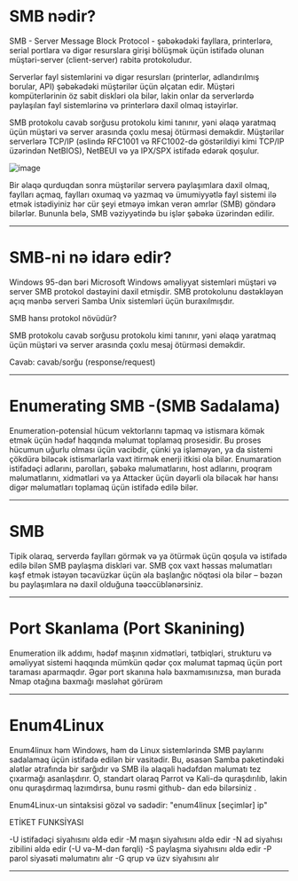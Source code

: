 # SMB nədir?

SMB - Server Message Block Protocol - şəbəkədəki fayllara, printerlərə, serial portlara və digər resurslara girişi bölüşmək üçün istifadə olunan müştəri-server (client-server)  rabitə protokoludur.

Serverlər fayl sistemlərini və digər resursları (printerlər, adlandırılmış borular, API) şəbəkədəki müştərilər üçün əlçatan edir. 
Müştəri kompüterlərinin öz sabit diskləri ola bilər, lakin onlar da serverlərdə paylaşılan fayl sistemlərinə və printerlərə daxil olmaq istəyirlər.

SMB protokolu cavab sorğusu protokolu kimi tanınır, yəni əlaqə yaratmaq üçün müştəri və server arasında çoxlu mesaj ötürməsi deməkdir. 
Müştərilər serverlərə TCP/IP (əslində RFC1001 və RFC1002-də göstərildiyi kimi TCP/IP üzərindən NetBIOS), NetBEUI və ya IPX/SPX istifadə edərək qoşulur.


![image](https://github.com/Royal41/Milliqeyd/assets/157361440/e677a13f-f1cc-46af-9721-eabca233653f)


Bir əlaqə qurduqdan sonra müştərilər serverə paylaşımlara daxil olmaq, faylları açmaq, 
faylları oxumaq və yazmaq və ümumiyyətlə fayl sistemi ilə etmək istədiyiniz hər cür şeyi etməyə imkan verən əmrlər (SMB) göndərə bilərlər. 
Bununla belə, SMB vəziyyətində bu işlər şəbəkə üzərindən edilir.

-------

# SMB-ni nə idarə edir?

Windows 95-dən bəri Microsoft Windows əməliyyat sistemləri müştəri və server SMB protokol dəstəyini daxil etmişdir. 
SMB protokolunu dəstəkləyən açıq mənbə serveri Samba Unix sistemləri üçün buraxılmışdır.

SMB hansı protokol növüdür?

SMB protokolu cavab sorğusu protokolu kimi tanınır, yəni əlaqə yaratmaq üçün müştəri və server arasında çoxlu mesaj ötürməsi deməkdir.

Cavab: cavab/sorğu (response/request)

-----------
# Enumerating SMB -(SMB Sadalama)

Enumeration-potensial hücum vektorlarını tapmaq və istismara kömək etmək üçün hədəf haqqında məlumat toplamaq prosesidir.
Bu proses hücumun uğurlu olması üçün vacibdir, çünki ya işləməyən, ya da sistemi çökdürə biləcək istismarlarla vaxt itirmək enerji itkisi ola bilər. Enumaration istifadəçi adlarını, parolları, şəbəkə məlumatlarını, host adlarını, proqram məlumatlarını, xidmətləri və ya Attacker üçün dəyərli ola biləcək hər hansı digər məlumatları toplamaq üçün istifadə edilə bilər.

------------
# SMB

Tipik olaraq, serverdə faylları görmək və ya ötürmək üçün qoşula və istifadə edilə bilən SMB paylaşma diskləri var. 
SMB çox vaxt həssas məlumatları kəşf etmək istəyən təcavüzkar üçün əla başlanğıc nöqtəsi ola bilər – bəzən bu paylaşımlara nə daxil olduğuna təəccüblənərsiniz. 

-----------

# Port Skanlama (Port Skanining)

Enumeration ilk addımı, hədəf maşının xidmətləri, tətbiqləri, strukturu və əməliyyat sistemi haqqında mümkün qədər çox məlumat tapmaq üçün port taraması aparmaqdır.
Əgər port skanına hələ baxmamısınızsa, mən burada Nmap otağına baxmağı məsləhət görürəm

-----

# Enum4Linux

Enum4linux həm Windows, həm də Linux sistemlərində SMB paylarını sadalamaq üçün istifadə edilən bir vasitədir. Bu, əsasən Samba paketindəki alətlər ətrafında bir sarğıdır və SMB ilə əlaqəli hədəfdən məlumatı tez çıxarmağı asanlaşdırır. O, standart olaraq Parrot və Kali-də quraşdırılıb, lakin onu quraşdırmaq lazımdırsa, bunu rəsmi github- dan edə bilərsiniz .


Enum4Linux-un sintaksisi gözəl və sadədir: 
      "enum4linux [seçimlər] ip"

ETİKET             FUNKSİYASI

-U istifadəçi siyahısını əldə edir
-M maşın siyahısını əldə edir
-N ad siyahısı zibilini əldə edir (-U və-M-dən fərqli)
-S paylaşma siyahısını əldə edir
-P parol siyasəti məlumatını alır
-G qrup və üzv siyahısını alır

-----

